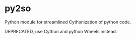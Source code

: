 # py2so
Python module for streamlined Cythonization of python code.  

DEPRECATED, use Cython and python Wheels instead.
